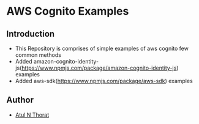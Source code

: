 # AWS Cognito Examples

## Introduction
* This Repository is comprises of simple examples of aws cognito few common methods
* Added amazon-cognito-identity-js(https://www.npmjs.com/package/amazon-cognito-identity-js) examples
* Added aws-sdk(https://www.npmjs.com/package/aws-sdk) examples

## Author
* [Atul N Thorat](https://github.com/thoratatul)